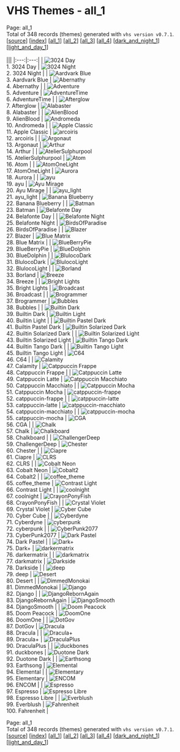 # VHS Themes - all_1

Page: all_1<br>
Total of 348 records (themes) generated with `vhs version v0.7.1`.<br>
[[source](../main)] [[index](pages/page_index.md)] [[all_1](pages/page_all_1.md)] [[all_2](pages/page_all_2.md)] [[all_3](pages/page_all_3.md)] [[all_4](pages/page_all_4.md)] [[dark_and_night_1](pages/page_dark_and_night_1.md)] [[light_and_day_1](pages/page_light_and_day_1.md)]
<br>
<br>
|||
|:---:|:---:|
| ![3024 Day](records/001%203024%20Day.gif)<br>1. 3024 Day | ![3024 Night](records/002%203024%20Night.gif)<br>2. 3024 Night |
| ![Aardvark Blue](records/003%20Aardvark%20Blue.gif)<br>3. Aardvark Blue | ![Abernathy](records/004%20Abernathy.gif)<br>4. Abernathy |
| ![Adventure](records/005%20Adventure.gif)<br>5. Adventure | ![AdventureTime](records/006%20AdventureTime.gif)<br>6. AdventureTime |
| ![Afterglow](records/007%20Afterglow.gif)<br>7. Afterglow | ![Alabaster](records/008%20Alabaster.gif)<br>8. Alabaster |
| ![AlienBlood](records/009%20AlienBlood.gif)<br>9. AlienBlood | ![Andromeda](records/010%20Andromeda.gif)<br>10. Andromeda |
| ![Apple Classic](records/011%20Apple%20Classic.gif)<br>11. Apple Classic | ![arcoiris](records/012%20arcoiris.gif)<br>12. arcoiris |
| ![Argonaut](records/013%20Argonaut.gif)<br>13. Argonaut | ![Arthur](records/014%20Arthur.gif)<br>14. Arthur |
| ![AtelierSulphurpool](records/015%20AtelierSulphurpool.gif)<br>15. AtelierSulphurpool | ![Atom](records/016%20Atom.gif)<br>16. Atom |
| ![AtomOneLight](records/017%20AtomOneLight.gif)<br>17. AtomOneLight | ![Aurora](records/018%20Aurora.gif)<br>18. Aurora |
| ![ayu](records/019%20ayu.gif)<br>19. ayu | ![Ayu Mirage](records/020%20Ayu%20Mirage.gif)<br>20. Ayu Mirage |
| ![ayu_light](records/021%20ayu_light.gif)<br>21. ayu_light | ![Banana Blueberry](records/022%20Banana%20Blueberry.gif)<br>22. Banana Blueberry |
| ![Batman](records/023%20Batman.gif)<br>23. Batman | ![Belafonte Day](records/024%20Belafonte%20Day.gif)<br>24. Belafonte Day |
| ![Belafonte Night](records/025%20Belafonte%20Night.gif)<br>25. Belafonte Night | ![BirdsOfParadise](records/026%20BirdsOfParadise.gif)<br>26. BirdsOfParadise |
| ![Blazer](records/027%20Blazer.gif)<br>27. Blazer | ![Blue Matrix](records/028%20Blue%20Matrix.gif)<br>28. Blue Matrix |
| ![BlueBerryPie](records/029%20BlueBerryPie.gif)<br>29. BlueBerryPie | ![BlueDolphin](records/030%20BlueDolphin.gif)<br>30. BlueDolphin |
| ![BlulocoDark](records/031%20BlulocoDark.gif)<br>31. BlulocoDark | ![BlulocoLight](records/032%20BlulocoLight.gif)<br>32. BlulocoLight |
| ![Borland](records/033%20Borland.gif)<br>33. Borland | ![Breeze](records/034%20Breeze.gif)<br>34. Breeze |
| ![Bright Lights](records/035%20Bright%20Lights.gif)<br>35. Bright Lights | ![Broadcast](records/036%20Broadcast.gif)<br>36. Broadcast |
| ![Brogrammer](records/037%20Brogrammer.gif)<br>37. Brogrammer | ![Bubbles](records/038%20Bubbles.gif)<br>38. Bubbles |
| ![Builtin Dark](records/039%20Builtin%20Dark.gif)<br>39. Builtin Dark | ![Builtin Light](records/040%20Builtin%20Light.gif)<br>40. Builtin Light |
| ![Builtin Pastel Dark](records/041%20Builtin%20Pastel%20Dark.gif)<br>41. Builtin Pastel Dark | ![Builtin Solarized Dark](records/042%20Builtin%20Solarized%20Dark.gif)<br>42. Builtin Solarized Dark |
| ![Builtin Solarized Light](records/043%20Builtin%20Solarized%20Light.gif)<br>43. Builtin Solarized Light | ![Builtin Tango Dark](records/044%20Builtin%20Tango%20Dark.gif)<br>44. Builtin Tango Dark |
| ![Builtin Tango Light](records/045%20Builtin%20Tango%20Light.gif)<br>45. Builtin Tango Light | ![C64](records/046%20C64.gif)<br>46. C64 |
| ![Calamity](records/047%20Calamity.gif)<br>47. Calamity | ![Catppuccin Frappe](records/048%20Catppuccin%20Frappe.gif)<br>48. Catppuccin Frappe |
| ![Catppuccin Latte](records/049%20Catppuccin%20Latte.gif)<br>49. Catppuccin Latte | ![Catppuccin Macchiato](records/050%20Catppuccin%20Macchiato.gif)<br>50. Catppuccin Macchiato |
| ![Catppuccin Mocha](records/051%20Catppuccin%20Mocha.gif)<br>51. Catppuccin Mocha | ![catppuccin-frappe](records/052%20catppuccin-frappe.gif)<br>52. catppuccin-frappe |
| ![catppuccin-latte](records/053%20catppuccin-latte.gif)<br>53. catppuccin-latte | ![catppuccin-macchiato](records/054%20catppuccin-macchiato.gif)<br>54. catppuccin-macchiato |
| ![catppuccin-mocha](records/055%20catppuccin-mocha.gif)<br>55. catppuccin-mocha | ![CGA](records/056%20CGA.gif)<br>56. CGA |
| ![Chalk](records/057%20Chalk.gif)<br>57. Chalk | ![Chalkboard](records/058%20Chalkboard.gif)<br>58. Chalkboard |
| ![ChallengerDeep](records/059%20ChallengerDeep.gif)<br>59. ChallengerDeep | ![Chester](records/060%20Chester.gif)<br>60. Chester |
| ![Ciapre](records/061%20Ciapre.gif)<br>61. Ciapre | ![CLRS](records/062%20CLRS.gif)<br>62. CLRS |
| ![Cobalt Neon](records/063%20Cobalt%20Neon.gif)<br>63. Cobalt Neon | ![Cobalt2](records/064%20Cobalt2.gif)<br>64. Cobalt2 |
| ![coffee_theme](records/065%20coffee_theme.gif)<br>65. coffee_theme | ![Contrast Light](records/066%20Contrast%20Light.gif)<br>66. Contrast Light |
| ![coolnight](records/067%20coolnight.gif)<br>67. coolnight | ![CrayonPonyFish](records/068%20CrayonPonyFish.gif)<br>68. CrayonPonyFish |
| ![Crystal Violet](records/069%20Crystal%20Violet.gif)<br>69. Crystal Violet | ![Cyber Cube](records/070%20Cyber%20Cube.gif)<br>70. Cyber Cube |
| ![Cyberdyne](records/071%20Cyberdyne.gif)<br>71. Cyberdyne | ![cyberpunk](records/072%20cyberpunk.gif)<br>72. cyberpunk |
| ![CyberPunk2077](records/073%20CyberPunk2077.gif)<br>73. CyberPunk2077 | ![Dark Pastel](records/074%20Dark%20Pastel.gif)<br>74. Dark Pastel |
| ![Dark+](records/075%20Dark+.gif)<br>75. Dark+ | ![darkermatrix](records/076%20darkermatrix.gif)<br>76. darkermatrix |
| ![darkmatrix](records/077%20darkmatrix.gif)<br>77. darkmatrix | ![Darkside](records/078%20Darkside.gif)<br>78. Darkside |
| ![deep](records/079%20deep.gif)<br>79. deep | ![Desert](records/080%20Desert.gif)<br>80. Desert |
| ![DimmedMonokai](records/081%20DimmedMonokai.gif)<br>81. DimmedMonokai | ![Django](records/082%20Django.gif)<br>82. Django |
| ![DjangoRebornAgain](records/083%20DjangoRebornAgain.gif)<br>83. DjangoRebornAgain | ![DjangoSmooth](records/084%20DjangoSmooth.gif)<br>84. DjangoSmooth |
| ![Doom Peacock](records/085%20Doom%20Peacock.gif)<br>85. Doom Peacock | ![DoomOne](records/086%20DoomOne.gif)<br>86. DoomOne |
| ![DotGov](records/087%20DotGov.gif)<br>87. DotGov | ![Dracula](records/088%20Dracula.gif)<br>88. Dracula |
| ![Dracula+](records/089%20Dracula+.gif)<br>89. Dracula+ | ![DraculaPlus](records/090%20DraculaPlus.gif)<br>90. DraculaPlus |
| ![duckbones](records/091%20duckbones.gif)<br>91. duckbones | ![Duotone Dark](records/092%20Duotone%20Dark.gif)<br>92. Duotone Dark |
| ![Earthsong](records/093%20Earthsong.gif)<br>93. Earthsong | ![Elemental](records/094%20Elemental.gif)<br>94. Elemental |
| ![Elementary](records/095%20Elementary.gif)<br>95. Elementary | ![ENCOM](records/096%20ENCOM.gif)<br>96. ENCOM |
| ![Espresso](records/097%20Espresso.gif)<br>97. Espresso | ![Espresso Libre](records/098%20Espresso%20Libre.gif)<br>98. Espresso Libre |
| ![Everblush](records/099%20Everblush.gif)<br>99. Everblush | ![Fahrenheit](records/100%20Fahrenheit.gif)<br>100. Fahrenheit |

Page: all_1<br>
Total of 348 records (themes) generated with `vhs version v0.7.1`.<br>
[[source](../main)] [[index](pages/page_index.md)] [[all_1](pages/page_all_1.md)] [[all_2](pages/page_all_2.md)] [[all_3](pages/page_all_3.md)] [[all_4](pages/page_all_4.md)] [[dark_and_night_1](pages/page_dark_and_night_1.md)] [[light_and_day_1](pages/page_light_and_day_1.md)]